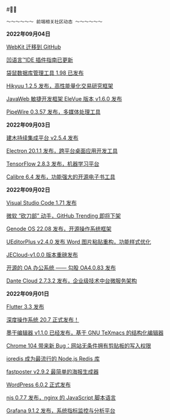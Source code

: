 #🏄‍♀️
```
～～～～～～ 前端相关社区动态 ～～～～～～
```

**2022年09月04日**


[WebKit 迁移到 GitHub](https://www.oschina.net/news/209115/webkit-on-github)

[凹语言™IDE 插件指南已更新](https://www.oschina.net/news/209167/wa-lang-for-ide)

[袋鼠数据库管理工具 1.98 已发布](https://www.oschina.net/news/209118/kangaroo-1-98-released)

[Hikyuu 1.2.5 发布，高性能量化交易研究框架](https://www.oschina.net/news/209116/hikyuu-1-2-5-released)

[JavaWeb 敏捷开发框架 EleVue 版本 v1.6.0 发布](https://www.oschina.net/news/209114/javaweb-elevue-1-6-0-released)

[PipeWire 0.3.57 发布，多媒体处理工具](https://www.oschina.net/news/209103/pipewire-0-3-57-released)


**2022年09月03日**

[建木持续集成平台 v2.5.4 发布](https://www.oschina.net/news/209043)

[Electron 20.1.1 发布，跨平台桌面应用开发工具](https://www.oschina.net/news/209007/electron-20-1-1-released)

[TensorFlow 2.8.3 发布，机器学习平台](https://www.oschina.net/news/209006/tensorflow-2-8-3-released)

[Calibre 6.4 发布，功能强大的开源电子书工具](https://www.oschina.net/news/209005/calibre-6-4-released)


**2022年09月02日**

[Visual Studio Code 1.71 发布](https://www.oschina.net/news/208861/visual-studio-code-1-71-released)

[微软 “砍刀部” 动手，GitHub Trending 即将下架](https://www.oschina.net/news/208927/github-trending-deprecated)

[Genode OS 22.08 发布，开源操作系统框架](https://www.oschina.net/news/208862/genode-os-framework-22-8-released)

[UEditorPlus v2.4.0 发布 Word 图片粘贴重构，功能样式优化](https://www.oschina.net/news/208991/ueditorplus-2-4-0-released)

[JECloud-v1.0.0 版本重磅发布](https://www.oschina.net/news/208880/jecloud-1-0-0-released)

[开源的 OA 办公系统 —— 勾股 OA4.0.83 发布](https://www.oschina.net/news/208876)

[Dante Cloud 2.7.3.2 发布，企业级技术中台微服务架构](https://www.oschina.net/news/208799)


**2022年09月01日**

[Flutter 3.3 发布](https://www.oschina.net/news/208715/flutter-3-3-released)

[深度操作系统 20.7 正式发布！](https://www.oschina.net/news/208861/visual-studio-code-1-71-released)

[墨干编辑器 v1.1.0 已经发布，基于 GNU TeXmacs 的结构化编辑器](https://www.oschina.net/news/208676)

[Chrome 104 带来新 Bug：网站无条件拥有剪贴板的写入权限](https://www.oschina.net/news/208722/chrome-bug-write-to-clipboard)

[ioredis 成为最流行的 Node.js Redis 库](https://www.oschina.net/news/208601)

[fastposter v2.9.2 最简单的海报生成器](https://www.oschina.net/news/208781/fastposter-2-9-2-released)


[WordPress 6.0.2 正式发布](https://www.oschina.net/news/208703/wordpress-6-0-2-released)

[njs 0.7.7 发布，nginx 的 JavaScript 脚本语言](https://www.oschina.net/news/208701/njs-0-7-7-released)

[Grafana 9.1.2 发布，系统指标监控与分析平台](https://www.oschina.net/news/208700/grafana-9-1-2-released)
